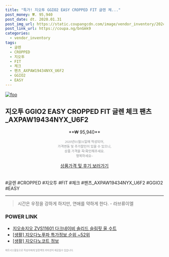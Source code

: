 ```yaml
--- 
title: "특가! 지오투 GGIO2 EASY CROPPED FIT 글렌 체..." 
post_money: ₩. 95,940 
post_date: dt. 2020.01.31 
post_img_url: https://static.coupangcdn.com/image/vendor_inventory/202c/0c133e8cc45bd645e24e1130c57d1e0f514c3250b6dc17e64ea5a0ea7980.jpg 
post_link_url: https://coupa.ng/bnGmk9 
categories: 
  - vendor_inventory 
tags: 
  - 글렌 
  - CROPPED 
  - 지오투 
  - FIT 
  - 체크 
  - 팬츠_AXPAW19434NYX_U6F2 
  - GGIO2 
  - EASY 
--- 
```

[![foo](https://static.coupangcdn.com/image/vendor_inventory/202c/0c133e8cc45bd645e24e1130c57d1e0f514c3250b6dc17e64ea5a0ea7980.jpg)](https://coupa.ng/bnGmk9) 

## 지오투 GGIO2 EASY CROPPED FIT 글렌 체크 팬츠_AXPAW19434NYX_U6F2 
<p style="text-align: center;">**₩ 95,940**</p> 
<p style="text-align: center;"><span style="color: #898c8f; font-family: Georgia,Times,serif; font-size: 0.75em;">2020년01월31일에 작성되어, <br>가격변동 및 추가할인이 있을 수 있으니,<br> 상품 가격을 꼭!확인해주세요.<br>행복하세요~</span> 
</p>	 
<div markdown="0" style="text-align: center;"><a href="https://coupa.ng/bnGmk9" class="btn btn--success">상품가격 및 후기 보러가기</a></div> 
<br><br> 
  #글렌 #CROPPED #지오투 #FIT #체크 #팬츠_AXPAW19434NYX_U6F2 #GGIO2 #EASY 
<hr> 

> 시간은 우정을 강하게 하지만, 연애를 약하게 한다. - 라브류이엘 


### POWER LINK

* <a href="https://blog.naver.com/santokki14/221780263009" target="_blank">지오송지오 ZVS11601 다크네이비 솔리드 슬림핏 울 수트</a>
* <a href="https://blog.naver.com/sakai111/221776101008" target="_blank"> [생활] 지오다노푸파 특가정보 순위 ~52위</a>
* <a href="https://blog.naver.com/sakai111/221759635466" target="_blank"> [생활] 지오다노코트 정보 </a>

<span style="color: #898c8f; font-family: Georgia,Times,serif; font-size: 0.55em;">파트너스활동으로 작성자에게 일정액의 커미션이 제공될수 있습니다.</span> 
